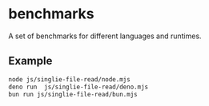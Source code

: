 # benchmarks

A set of benchmarks for different languages and runtimes.

## Example

```bash
node js/singlie-file-read/node.mjs
deno run  js/singlie-file-read/deno.mjs
bun run js/singlie-file-read/bun.mjs
```
